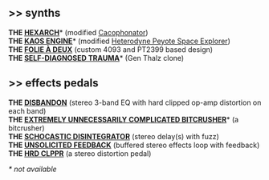 ## >> synths

**THE [<ins>HEXARCH</ins>](https://emmanuellequinn.github.io/HEXARCH)**\* (modified [Cacophonator](https://www.theremin.us/Circuit_Library/cacophonator.html))   
**THE [<ins>KAOS ENGINE</ins>](https://emmanuellequinn.github.io/KAOS)**\* (modified [Heterodyne Peyote Space Explorer](http://beavisaudio.com/projects/cmossynthesizers/))  
**THE <ins>FOLIE À DEUX</ins>** (custom 4093 and PT2399 based design)  
**THE <ins>SELF-DIAGNOSED TRAUMA</ins>**\* (Gen Thalz clone)  

## >> effects pedals

**THE <ins>DISBANDON</ins>** (stereo 3-band EQ with hard clipped op-amp distortion on each band)  
**THE <ins>EXTREMELY UNNECESSARILY COMPLICATED BITCRUSHER</ins>**\* (a bitcrusher)  
**THE <ins>SCHOCASTIC DISINTEGRATOR</ins>** (stereo delay(s) with fuzz)  
**THE <ins>UNSOLICITED FEEDBACK</ins>** (buffered stereo effects loop with feedback)  
**THE <ins>HRD CLPPR</ins>** (a stereo distortion pedal)  

*\* not available*
